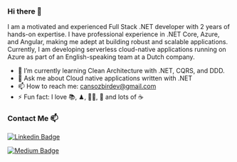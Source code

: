### Hi there 👋

I am a motivated and experienced Full Stack .NET developer with 2 years of hands-on expertise. I have professional experience in .NET Core, Azure, and Angular, making me adept at building robust and scalable applications. Currently, I am developing serverless cloud-native applications running on Azure as part of an English-speaking team at a Dutch company.

- 🌱 I’m currently learning Clean Architecture with .NET, CQRS, and DDD.
- 💬 Ask me about Cloud native applications written with .NET 
- 📫 How to reach me: cansozbirdev@gmail.com
- ⚡ Fun fact: I love 📚, ♟, 🚴🏻, 🎹 and lots of ☕

### Contact Me 📫

[![Linkedin Badge](https://img.shields.io/badge/CANSOZBIR-follow%20on%20linkedin-blue?style=for-the-badge&logo=linkedin)](https://www.linkedin.com/in/cansozbir/)

[![Medium Badge](https://img.shields.io/badge/CANSOZBIR-follow%20on%20medium-blue?style=for-the-badge&logo=medium)](https://cansozbir.medium.com/)
